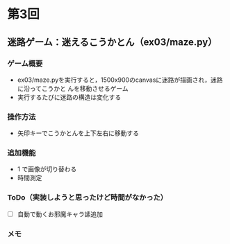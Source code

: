 # 第3回
## 迷路ゲーム：迷えるこうかとん（ex03/maze.py）
### ゲーム概要
- ex03/maze.pyを実行すると，1500x900のcanvasに迷路が描画され，迷路に沿ってこうかと
んを移動させるゲーム
- 実行するたびに迷路の構造は変化する
### 操作方法
- 矢印キーでこうかとんを上下左右に移動する
### 追加機能
- 1 で画像が切り替わる
- 時間測定
### ToDo（実装しようと思ったけど時間がなかった）
- [ ] 自動で動くお邪魔キャラ䛾追加
### メモ